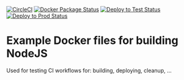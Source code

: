 
[![CircleCI](https://circleci.com/gh/WisePricer/docker-node.svg?style=svg)](https://circleci.com/gh/WisePricer/docker-node)
[![Docker Package Status](https://jenkins.one.wiser.com/job/TEST+docker-node+CI+Package_Docker/badge/icon)](https://jenkins.one.wiser.com/job/TEST+docker-node+CI+Package_Docker)
[![Deploy to Test Status](https://jenkins.one.wiser.com/job/TEST+docker-node+Test+Deploy_Swarm/badge/icon)](https://jenkins.one.wiser.com/job/TEST+docker-node+Test+Deploy_Swarm)
[![Deploy to Prod Status](https://jenkins.one.wiser.com/job/TEST+docker-node+Prod+Deploy_Swarm/badge/icon)](https://jenkins.one.wiser.com/job/TEST+docker-node+Prod+Deploy_Swarm)

# Example Docker files for building NodeJS

Used for testing CI workflows for: building, deploying, cleanup, ...
